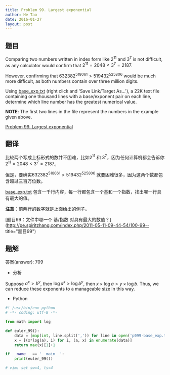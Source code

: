 ```yaml
---
title: Problem 99. Largest exponential
author: He Tao
date: 2016-01-27
layout: post
---
```


## 题目

Comparing two numbers written in index form like $2^11$ and $3^7$ is not difficult, as any calculator would confirm
that $2^11 = 2048 < 3^7 = 2187$.

However, confirming that $632382^518061 > 519432^525806$ would be much more difficult, as both numbers contain over three
million digits.

Using [base_exp.txt](../resource/p099-base_exp.txt) (right click and 'Save Link/Target As...'), a 22K text file containing one
thousand lines with a base/exponent pair on each line, determine which line number has the greatest numerical value.

**NOTE**: The first two lines in the file represent the numbers in the example given above.

[Problem 99. Largest exponential](https://projecteuler.net/problem=99 "Problem 99")

## 翻译

比较两个写成上标形式的数并不困难，比如$2^11$ 和 $3^7$，因为任何计算机都会告诉你$2^11 = 2048 < 3^7 = 2187$。

但是，要确实$632382^518061 > 519432^525806$ 就要困难很多，因为这两个数都包含超过三百万位数。

[base_exp.txt](../resource/p099-base_exp.txt) 包含一千行内容，每一行都包含一个基和一个指数，找出哪一行具有最大的值。

**注意**：前两行的数字就是上面给出的例子。

[题目99：文件中哪一个 基/指数 对具有最大的数值？](http://pe.spiritzhang.com/index.php/2011-05-11-09-44-54/100-99-- title="题目99")

## 题解

答案(answer): 709

+ 分析

Suppose $a^x \gt b^y$, then $\log{a^x} \gt \log{b^y}$, then $x \times \log{a} \gt y \times \log{b}$. Thus, we can reduce these
exponents to a manageable size in this way.

+ Python

~~~python
#! /usr/bin/env python
# -*- coding: utf-8 -*-

from math import log

def euler_99():
    data = [map(int, line.split(',')) for line in open('p099-base_exp.txt').read().split()]
    x = [(x*log(a), i) for i, (a, x) in enumerate(data)]
    return max(x)[1]+1

if __name__ == '__main__':
    print(euler_99())

# vim: set sw=4, ts=4
~~~

